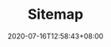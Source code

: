---
title: "Sitemap"
date: 2020-07-16T12:58:43+08:00
hero: /images/hero-3.jpg
excerpt:
draft: true
---